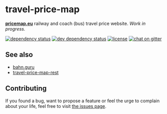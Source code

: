 # travel-price-map

**[pricemap.eu](https://pricemap.eu/)** railway and coach (bus) travel price website. *Work in progress.*

[![dependency status](https://img.shields.io/david/juliuste/travel-price-map.svg)](https://david-dm.org/juliuste/travel-price-map)
[![dev dependency status](https://img.shields.io/david/dev/juliuste/travel-price-map.svg)](https://david-dm.org/juliuste/travel-price-map#info=devDependencies)
[![license](https://img.shields.io/github/license/juliuste/travel-price-map.svg?style=flat)](LICENSE)
[![chat on gitter](https://badges.gitter.im/juliuste.svg)](https://gitter.im/juliuste)

## See also

- [bahn.guru](https://github.com/juliuste/bahn.guru)
- [travel-price-map-rest](https://github.com/juliuste/travel-price-map-rest)

## Contributing

If you found a bug, want to propose a feature or feel the urge to complain about your life, feel free to visit [the issues page](https://github.com/juliuste/travel-price-map/issues).
